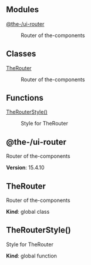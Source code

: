 <!--- Code generated by @the-/script-doc. DO NOT EDIT. -->

## Modules

<dl>
<dt><a href="#module_@the-/ui-router">@the-/ui-router</a></dt>
<dd><p>Router of the-components</p>
</dd>
</dl>

## Classes

<dl>
<dt><a href="#TheRouter">TheRouter</a></dt>
<dd><p>Router of the-components</p>
</dd>
</dl>

## Functions

<dl>
<dt><a href="#TheRouterStyle">TheRouterStyle()</a></dt>
<dd><p>Style for TheRouter</p>
</dd>
</dl>

<a name="module_@the-/ui-router"></a>

## @the-/ui-router
Router of the-components

**Version**: 15.4.10  
<a name="TheRouter"></a>

## TheRouter
Router of the-components

**Kind**: global class  
<a name="TheRouterStyle"></a>

## TheRouterStyle()
Style for TheRouter

**Kind**: global function  

